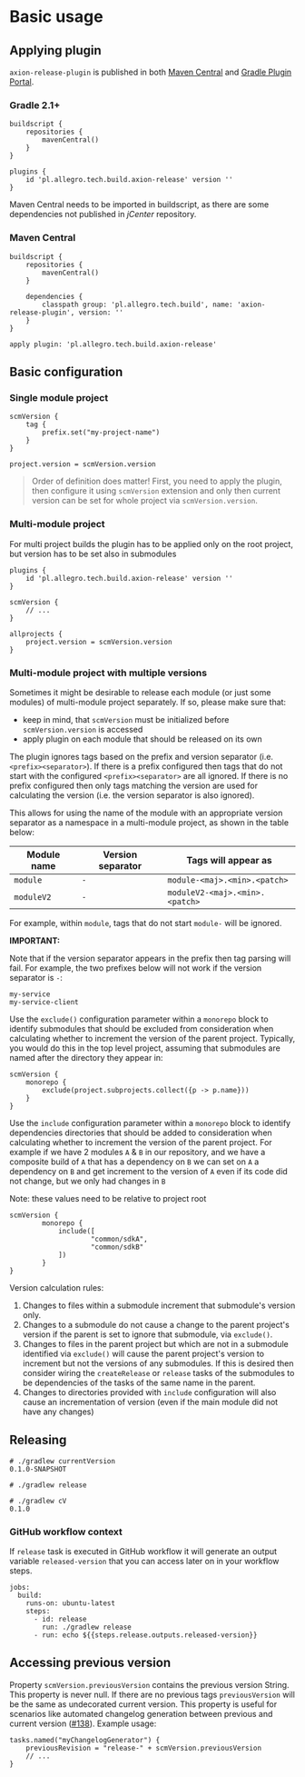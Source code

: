 # Basic usage

## Applying plugin

`axion-release-plugin` is published in both [Maven
Central](http://search.maven.org/#search%7Cga%7C1%7Ca%3A%22axion-release-plugin%22)
and [Gradle Plugin
Portal](http://plugins.gradle.org/plugin/pl.allegro.tech.build.axion-release).

### Gradle 2.1+

```
buildscript {
    repositories {
        mavenCentral()
    }
}

plugins {
    id 'pl.allegro.tech.build.axion-release' version ''
}
```

Maven Central needs to be imported in buildscript, as there are some
dependencies not published in *jCenter* repository.

### Maven Central

```
buildscript {
    repositories {
        mavenCentral()
    }

    dependencies {
        classpath group: 'pl.allegro.tech.build', name: 'axion-release-plugin', version: ''
    }
}

apply plugin: 'pl.allegro.tech.build.axion-release'
```

## Basic configuration

### Single module project

```
scmVersion {
    tag {
        prefix.set("my-project-name")
    }
}

project.version = scmVersion.version
```

> Order of definition does matter! First, you need to apply the plugin,
> then configure it using `scmVersion` extension and only then current
> version can be set for whole project via `scmVersion.version`.

### Multi-module project

For multi project builds the plugin has to be applied only on the root
project, but version has to be set also in submodules

```
plugins {
    id 'pl.allegro.tech.build.axion-release' version ''
}

scmVersion {
    // ...
}

allprojects {
    project.version = scmVersion.version
}
```

### Multi-module project with multiple versions

Sometimes it might be desirable to release each module (or just some
modules) of multi-module project separately. If so, please make sure
that:

- keep in mind, that `scmVersion` must be initialized before
  `scmVersion.version` is accessed
- apply plugin on each module that should be released on its own

The plugin ignores tags based on the prefix and version separator
(i.e. `<prefix><separator>`). If there is a prefix configured then
tags that do not start with the configured `<prefix><separator>` are
all ignored. If there is no prefix configured then only tags matching
the version are used for calculating the version (i.e. the version
separator is also ignored).

This allows for using the name of the module with an appropriate version
separator as a namespace in a multi-module project, as shown in the table
below:

| Module name | Version separator | Tags will appear as            |
|-------------|-------------------|--------------------------------|
| `module`    | `-`               | `module-<maj>.<min>.<patch>`   |
| `moduleV2`  | `-`               | `moduleV2-<maj>.<min>.<patch>` |

For example, within `module`, tags that do not start `module-` will be
ignored.

**IMPORTANT:**

Note that if the version separator appears in the prefix then tag parsing
will fail. For example, the two prefixes below will not work if the version
separator is `-`:

```
my-service
my-service-client
```

Use the `exclude()` configuration parameter within a `monorepo` block to identify submodules
that should be excluded from consideration when calculating whether to increment
the version of the parent project. Typically, you would do this in the top level
project, assuming that submodules are named after the directory they appear in:

```
scmVersion {
    monorepo {
        exclude(project.subprojects.collect({p -> p.name}))
    }
}
```

Use the `include` configuration parameter within a `monorepo` block to identify dependencies
directories that should be added to consideration when calculating whether to increment
the version of the parent project. For example if we have 2 modules `A` & `B` in our repository,
and we have a composite build of `A` that has a dependency on `B` we can set on `A` a dependency on `B` and get
increment to the version of `A` even if its code did not change, but we only had changes in `B`

Note: these values need to be relative to project root

```
scmVersion {
        monorepo {
            include([
                    "common/sdkA",
                    "common/sdkB"
            ])
        }
}
```

Version calculation rules:

1. Changes to files within a submodule increment that submodule's version only.
2. Changes to a submodule do not cause a change to the parent project's version if
   the parent is set to ignore that submodule, via `exclude()`.
3. Changes to files in the parent project but which are not in a submodule identified via
   `exclude()` will cause the parent project's version to increment but not the
   versions of any submodules. If this is desired then consider wiring the `createRelease` or
   `release` tasks of the submodules to be dependencies of the tasks of the same name in the parent.
4. Changes to directories provided with `include` configuration will also cause an
   incrementation of version (even if the main module did not have any changes)

## Releasing

```
# ./gradlew currentVersion
0.1.0-SNAPSHOT

# ./gradlew release

# ./gradlew cV
0.1.0
```

### GitHub workflow context

If `release` task is executed in GitHub workflow it will generate an output variable `released-version`
that you can access later on in your workflow steps.

```
jobs:
  build:
    runs-on: ubuntu-latest
    steps:
      - id: release
        run: ./gradlew release
      - run: echo ${{steps.release.outputs.released-version}}
```

## Accessing previous version

Property `scmVersion.previousVersion` contains the previous version String.
This property is never null.
If there are no previous tags `previousVersion` will be the same as undecorated current version.
This property is useful for scenarios like automated changelog generation between previous and current version
([#138](https://github.com/allegro/axion-release-plugin/issues/138)).
Example usage:

```
tasks.named("myChangelogGenerator") {
    previousRevision = "release-" + scmVersion.previousVersion
    // ...
}
```
